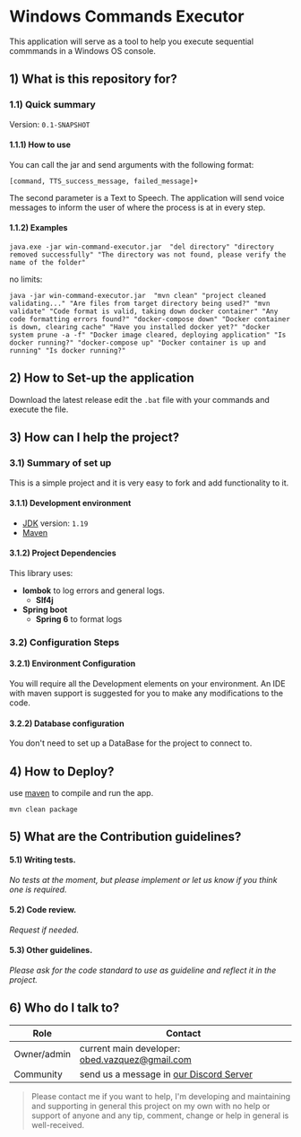 # Windows Commands Executor
This application will serve as a tool to help you execute sequential commmands in a Windows OS console.

## 1) What is this repository for?

### 1.1) Quick summary
Version: `0.1-SNAPSHOT`

#### 1.1.1) How to use
You can call the jar and send arguments with the following format:

    [command, TTS_success_message, failed_message]+

The second parameter is a Text to Speech. 
The application will send voice messages to inform the user of where the process is at in every step.

#### 1.1.2) Examples
`java.exe -jar win-command-executor.jar  "del directory" "directory removed successfully" "The directory was not found, please verify the name of the folder"`

no limits:

`java -jar win-command-executor.jar  "mvn clean" "project cleaned validating..." "Are files from target directory being used?" "mvn validate" "Code format is valid, taking down docker container" "Any code formatting errors found?" "docker-compose down" "Docker container is down, clearing cache" "Have you installed docker yet?" "docker system prune -a -f" "Docker image cleared, deploying application" "Is docker running?" "docker-compose up" "Docker container is up and running" "Is docker running?"`

## 2) How to Set-up the application
Download the latest release edit the `.bat` file with your commands and execute the file.

## 3) How can I help the project?

### 3.1) Summary of set up
This is a simple project and it is very easy to fork and add functionality to it.

#### 3.1.1) Development environment
- [JDK](https://openjdk.org/) version: 	`1.19`
- [Maven](https://maven.apache.org/download.cgi)

#### 3.1.2) Project Dependencies
This library uses:
- **lombok** to log errors and general logs.
    - **Slf4j**
- **Spring boot**
  - **Spring 6** to format logs


### 3.2) Configuration Steps
#### 3.2.1) Environment Configuration
  You will require all the Development elements on your environment. 
  An IDE with maven support is suggested for you to make any modifications to the code.
#### 3.2.2) Database configuration

You don't need to set up a DataBase for the project to connect to.

## 4) How to Deploy?
use [maven](https://spring.io/guides/gs/maven/) to compile and run the app.

`mvn clean package`

## 5) What are the Contribution guidelines?

#### 5.1) Writing tests.

_No tests at the moment, but please implement or let us know if you think one is required._

#### 5.2) Code review.

_Request if needed._

#### 5.3) Other guidelines.

_Please ask for the code standard to use as guideline and reflect it in the project._

## 6) Who do I talk to?

<table>
<thead><tr><th><b>Role</b></th> <th><b>Contact</b></th></tr></thead>
<tr><td>Owner/admin</td><td>current main developer: <a href='mailto:obed.vazquez@gmail.com'>obed.vazquez@gmail.com</a></td></tr>
<!-- <tr><td>Supporters</td><td>we have supporters with knowledge on the setup process of the project only</td></tr> -->
<tr><td>Community</td><td> send us a message in <a href='http://discord.whiteweb.tech'> our Discord Server</a></td></tr>
</table>

>Please contact me if you want to help, I'm developing and maintaining and supporting in general this project 
on my own with no help or support of anyone and any tip, comment, change or help in general is well-received.

